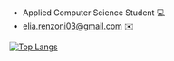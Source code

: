 
* Applied Computer Science Student :computer:
* elia.renzoni03@gmail.com :envelope:

[![Top Langs](https://github-readme-stats.vercel.app/api/top-langs/?username=Elia-Renzoni&hide_progress=true)](https://github.com/Elia-Renzoni/README/edit/main/README.md)


